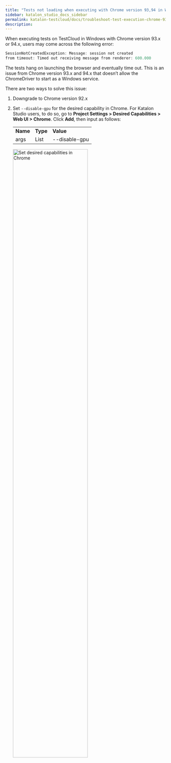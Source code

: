 ```yaml
---
title: "Tests not loading when executing with Chrome version 93,94 in Windows"
sidebar: katalon_studio_docs_sidebar
permalink: katalon-testcloud/docs/troubleshoot-test-execution-chrome-93-94.html
description: 
---
```


When executing tests on TestCloud in Windows with Chrome version 93.x or 94.x, users may come across the following error:

``` groovy
SessionNotCreatedException: Message: session not created
from timeout: Timed out receiving message from renderer: 600.000
```

The tests hang on launching the browser and eventually time out. This is an issue from Chrome version 93.x and 94.x that doesn’t allow the ChromeDriver to start as a Windows service.

There are two ways to solve this issue:

1. Downgrade to Chrome version 92.x
2. Set `--disable-gpu` for the desired capability in Chrome. For Katalon Studio users, to do so, go to **Project Settings > Desired Capabilities > Web UI > Chrome**. Click **Add**, then input as follows:

    <table width="587">
    <tbody>
    <tr>
    <td><strong>Name</strong></td>
    <td><strong>Type</strong></td>
    <td><strong>Value</strong></td>
    </tr>
    <tr>
    <td>args</td>
    <td>List</td>
    <td>--disable-gpu</td>
    </tr>
    </tbody>
    </table>

    <img src="https://github.com/katalon-studio/docs-images/raw/master/katalon-testcloud/troubleshoot/TC-TROUBLESHOOT-Set-desired-capability.png" width="70%" alt="Set desired capabilities in Chrome">